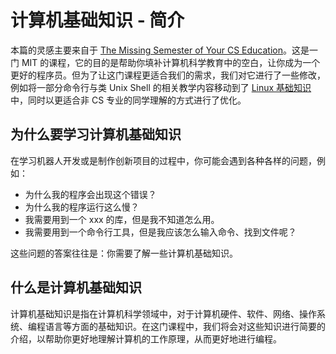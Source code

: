 # 计算机基础知识 - 简介

本篇的灵感主要来自于 [The Missing Semester of Your CS Education](https://missing-semester-cn.github.io)。这是一门 MIT 的课程，它的目的是帮助你填补计算机科学教育中的空白，让你成为一个更好的程序员。但为了让这门课程更适合我们的需求，我们对它进行了一些修改，例如将一部分命令行与类 Unix Shell 的相关教学内容移动到了 [Linux 基础知识](../../sbc/linux-basic/beginning.md) 中，同时以更适合非 CS 专业的同学理解的方式进行了优化。

## 为什么要学习计算机基础知识

在学习机器人开发或是制作创新项目的过程中，你可能会遇到各种各样的问题，例如：

* 为什么我的程序会出现这个错误？
* 为什么我的程序运行这么慢？
* 我需要用到一个 xxx 的库，但是我不知道怎么用。
* 我需要用到一个命令行工具，但是我应该怎么输入命令、找到文件呢？

这些问题的答案往往是：你需要了解一些计算机基础知识。

## 什么是计算机基础知识

计算机基础知识是指在计算机科学领域中，对于计算机硬件、软件、网络、操作系统、编程语言等方面的基础知识。在这门课程中，我们将会对这些知识进行简要的介绍，以帮助你更好地理解计算机的工作原理，从而更好地进行编程。
